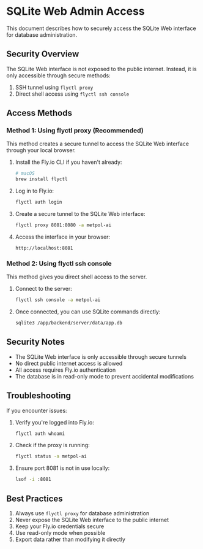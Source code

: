 # SQLite Web Admin Access

This document describes how to securely access the SQLite Web interface for database administration.

## Security Overview

The SQLite Web interface is not exposed to the public internet. Instead, it is only accessible through secure methods:

1. SSH tunnel using `flyctl proxy`
2. Direct shell access using `flyctl ssh console`

## Access Methods

### Method 1: Using flyctl proxy (Recommended)

This method creates a secure tunnel to access the SQLite Web interface through your local browser.

1. Install the Fly.io CLI if you haven't already:

   ```bash
   # macOS
   brew install flyctl
   ```

2. Log in to Fly.io:

   ```bash
   flyctl auth login
   ```

3. Create a secure tunnel to the SQLite Web interface:

   ```bash
   flyctl proxy 8081:8080 -a metpol-ai
   ```

4. Access the interface in your browser:
   ```
   http://localhost:8081
   ```

### Method 2: Using flyctl ssh console

This method gives you direct shell access to the server.

1. Connect to the server:

   ```bash
   flyctl ssh console -a metpol-ai
   ```

2. Once connected, you can use SQLite commands directly:
   ```bash
   sqlite3 /app/backend/server/data/app.db
   ```

## Security Notes

- The SQLite Web interface is only accessible through secure tunnels
- No direct public internet access is allowed
- All access requires Fly.io authentication
- The database is in read-only mode to prevent accidental modifications

## Troubleshooting

If you encounter issues:

1. Verify you're logged into Fly.io:

   ```bash
   flyctl auth whoami
   ```

2. Check if the proxy is running:

   ```bash
   flyctl status -a metpol-ai
   ```

3. Ensure port 8081 is not in use locally:
   ```bash
   lsof -i :8081
   ```

## Best Practices

1. Always use `flyctl proxy` for database administration
2. Never expose the SQLite Web interface to the public internet
3. Keep your Fly.io credentials secure
4. Use read-only mode when possible
5. Export data rather than modifying it directly
